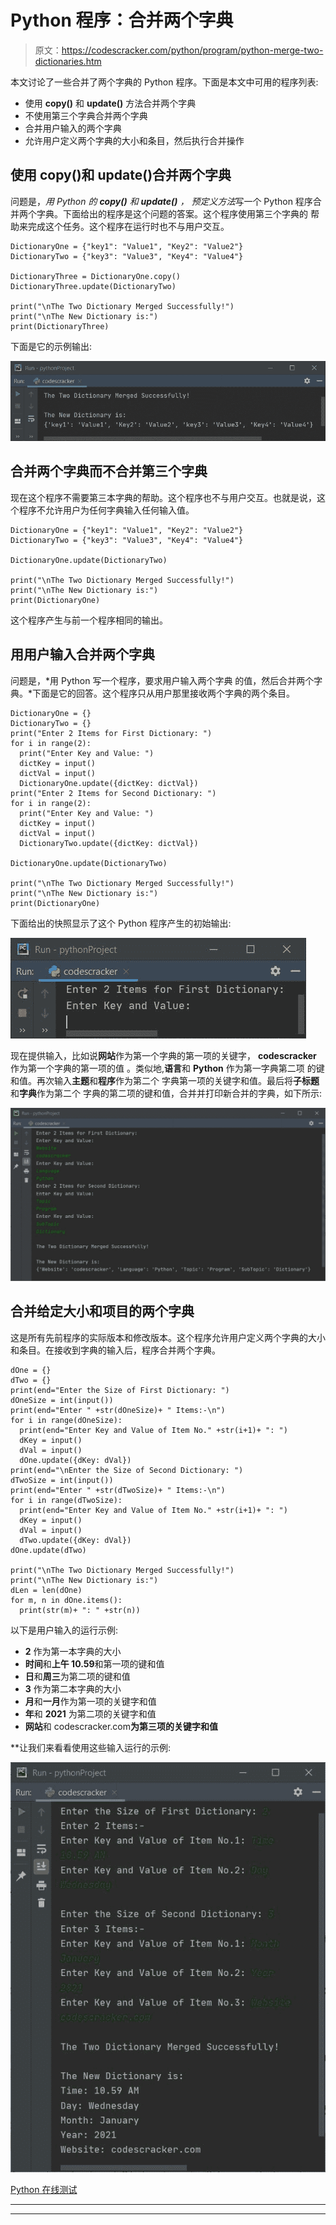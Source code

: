 # Python 程序：合并两个字典

> 原文：<https://codescracker.com/python/program/python-merge-two-dictionaries.htm>

本文讨论了一些合并了两个字典的 Python 程序。下面是本文中可用的程序列表:

*   使用 **copy()** 和 **update()** 方法合并两个字典
*   不使用第三个字典合并两个字典
*   合并用户输入的两个字典
*   允许用户定义两个字典的大小和条目，然后执行合并操作

## 使用 copy()和 update()合并两个字典

问题是，*用 Python 的 **copy()** 和 **update()** ， 预定义方法*写一个 Python 程序合并两个字典。下面给出的程序是这个问题的答案。这个程序使用第三个字典的 帮助来完成这个任务。这个程序在运行时也不与用户交互。

```
DictionaryOne = {"key1": "Value1", "Key2": "Value2"}
DictionaryTwo = {"key3": "Value3", "Key4": "Value4"}

DictionaryThree = DictionaryOne.copy()
DictionaryThree.update(DictionaryTwo)

print("\nThe Two Dictionary Merged Successfully!")
print("\nThe New Dictionary is:")
print(DictionaryThree)
```

下面是它的示例输出:

![python merge two dictionaries](img/f6aabdfe76c6c4040824c7b6f2c16e92.png)

## 合并两个字典而不合并第三个字典

现在这个程序不需要第三本字典的帮助。这个程序也不与用户交互。也就是说，这个程序不允许用户为任何字典输入任何输入值。

```
DictionaryOne = {"key1": "Value1", "Key2": "Value2"}
DictionaryTwo = {"key3": "Value3", "Key4": "Value4"}

DictionaryOne.update(DictionaryTwo)

print("\nThe Two Dictionary Merged Successfully!")
print("\nThe New Dictionary is:")
print(DictionaryOne)
```

这个程序产生与前一个程序相同的输出。

## 用用户输入合并两个字典

问题是，*用 Python 写一个程序，要求用户输入两个字典 的值，然后合并两个字典。*下面是它的回答。这个程序只从用户那里接收两个字典的两个条目。

```
DictionaryOne = {}
DictionaryTwo = {}
print("Enter 2 Items for First Dictionary: ")
for i in range(2):
  print("Enter Key and Value: ")
  dictKey = input()
  dictVal = input()
  DictionaryOne.update({dictKey: dictVal})
print("Enter 2 Items for Second Dictionary: ")
for i in range(2):
  print("Enter Key and Value: ")
  dictKey = input()
  dictVal = input()
  DictionaryTwo.update({dictKey: dictVal})

DictionaryOne.update(DictionaryTwo)

print("\nThe Two Dictionary Merged Successfully!")
print("\nThe New Dictionary is:")
print(DictionaryOne)
```

下面给出的快照显示了这个 Python 程序产生的初始输出:

![merge two dictionaries with user input python](img/c0559123523fec19f2d9b72e2a8a4937.png)

现在提供输入，比如说**网站**作为第一个字典的第一项的关键字， **codescracker** 作为第一个字典的第一项的值 。类似地,**语言**和 **Python** 作为第一字典第二项 的键和值。再次输入**主题**和**程序**作为第二个 字典第一项的关键字和值。最后将**子标题**和**字典**作为第二个 字典的第二项的键和值，合并并打印新合并的字典，如下所示:

![merge two dictionaries python](img/b895dbc6435b5fb72ca9237750b3ecb5.png)

## 合并给定大小和项目的两个字典

这是所有先前程序的实际版本和修改版本。这个程序允许用户定义两个字典的大小和条目。在接收到字典的输入后，程序合并两个字典。

```
dOne = {}
dTwo = {}
print(end="Enter the Size of First Dictionary: ")
dOneSize = int(input())
print(end="Enter " +str(dOneSize)+ " Items:-\n")
for i in range(dOneSize):
  print(end="Enter Key and Value of Item No." +str(i+1)+ ": ")
  dKey = input()
  dVal = input()
  dOne.update({dKey: dVal})
print(end="\nEnter the Size of Second Dictionary: ")
dTwoSize = int(input())
print(end="Enter " +str(dTwoSize)+ " Items:-\n")
for i in range(dTwoSize):
  print(end="Enter Key and Value of Item No." +str(i+1)+ ": ")
  dKey = input()
  dVal = input()
  dTwo.update({dKey: dVal})
dOne.update(dTwo)

print("\nThe Two Dictionary Merged Successfully!")
print("\nThe New Dictionary is:")
dLen = len(dOne)
for m, n in dOne.items():
  print(str(m)+ ": " +str(n))
```

以下是用户输入的运行示例:

*   **2** 作为第一本字典的大小
*   **时间**和**上午 10.59**和第一项的键和值
*   **日**和**周三**为第二项的键和值
*   **3** 作为第二本字典的大小
*   **月**和**一月**作为第一项的关键字和值
*   **年**和 **2021** 为第二项的关键字和值
*   **网站**和 codescracker.com**为第三项的关键字和值**

 **让我们来看看使用这些输入运行的示例:

![python program merge two dictionaries](img/ed41b9f2a5cd8a8f630a12ae276e7399.png)

[Python 在线测试](/exam/showtest.php?subid=10)

* * *

* * ***